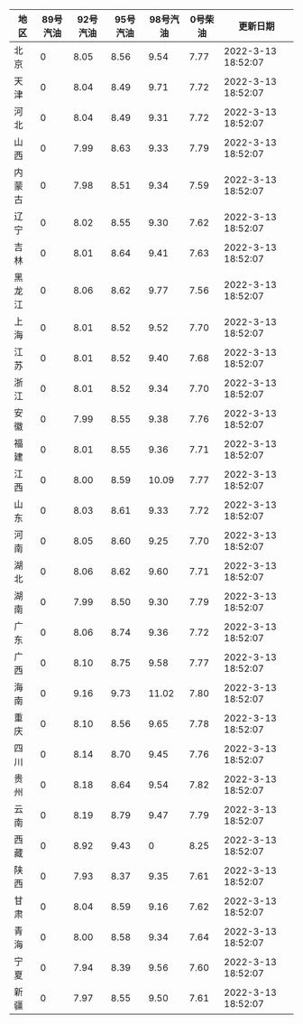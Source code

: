| 地区 | 89号汽油 | 92号汽油 | 95号汽油 | 98号汽油 | 0号柴油 | 更新日期 |
| --- | --- | --- | --- | --- | --- | --- |
| 北京 | 0 | 8.05 | 8.56 | 9.54 | 7.77 | 2022-3-13 18:52:07 |
| 天津 | 0 | 8.04 | 8.49 | 9.71 | 7.72 | 2022-3-13 18:52:07 |
| 河北 | 0 | 8.04 | 8.49 | 9.31 | 7.72 | 2022-3-13 18:52:07 |
| 山西 | 0 | 7.99 | 8.63 | 9.33 | 7.79 | 2022-3-13 18:52:07 |
| 内蒙古 | 0 | 7.98 | 8.51 | 9.34 | 7.59 | 2022-3-13 18:52:07 |
| 辽宁 | 0 | 8.02 | 8.55 | 9.30 | 7.62 | 2022-3-13 18:52:07 |
| 吉林 | 0 | 8.01 | 8.64 | 9.41 | 7.63 | 2022-3-13 18:52:07 |
| 黑龙江 | 0 | 8.06 | 8.62 | 9.77 | 7.56 | 2022-3-13 18:52:07 |
| 上海 | 0 | 8.01 | 8.52 | 9.52 | 7.70 | 2022-3-13 18:52:07 |
| 江苏 | 0 | 8.01 | 8.52 | 9.40 | 7.68 | 2022-3-13 18:52:07 |
| 浙江 | 0 | 8.01 | 8.52 | 9.34 | 7.70 | 2022-3-13 18:52:07 |
| 安徽 | 0 | 7.99 | 8.55 | 9.38 | 7.76 | 2022-3-13 18:52:07 |
| 福建 | 0 | 8.01 | 8.55 | 9.36 | 7.71 | 2022-3-13 18:52:07 |
| 江西 | 0 | 8.00 | 8.59 | 10.09 | 7.77 | 2022-3-13 18:52:07 |
| 山东 | 0 | 8.03 | 8.61 | 9.33 | 7.72 | 2022-3-13 18:52:07 |
| 河南 | 0 | 8.05 | 8.60 | 9.25 | 7.70 | 2022-3-13 18:52:07 |
| 湖北 | 0 | 8.06 | 8.62 | 9.60 | 7.71 | 2022-3-13 18:52:07 |
| 湖南 | 0 | 7.99 | 8.50 | 9.30 | 7.79 | 2022-3-13 18:52:07 |
| 广东 | 0 | 8.06 | 8.74 | 9.36 | 7.72 | 2022-3-13 18:52:07 |
| 广西 | 0 | 8.10 | 8.75 | 9.58 | 7.77 | 2022-3-13 18:52:07 |
| 海南 | 0 | 9.16 | 9.73 | 11.02 | 7.80 | 2022-3-13 18:52:07 |
| 重庆 | 0 | 8.10 | 8.56 | 9.65 | 7.78 | 2022-3-13 18:52:07 |
| 四川 | 0 | 8.14 | 8.70 | 9.45 | 7.76 | 2022-3-13 18:52:07 |
| 贵州 | 0 | 8.18 | 8.64 | 9.54 | 7.82 | 2022-3-13 18:52:07 |
| 云南 | 0 | 8.19 | 8.79 | 9.47 | 7.79 | 2022-3-13 18:52:07 |
| 西藏 | 0 | 8.92 | 9.43 | 0 | 8.25 | 2022-3-13 18:52:07 |
| 陕西 | 0 | 7.93 | 8.37 | 9.35 | 7.61 | 2022-3-13 18:52:07 |
| 甘肃 | 0 | 8.04 | 8.59 | 9.16 | 7.62 | 2022-3-13 18:52:07 |
| 青海 | 0 | 8.00 | 8.58 | 9.34 | 7.64 | 2022-3-13 18:52:07 |
| 宁夏 | 0 | 7.94 | 8.39 | 9.56 | 7.60 | 2022-3-13 18:52:07 |
| 新疆 | 0 | 7.97 | 8.55 | 9.50 | 7.61 | 2022-3-13 18:52:07 |
